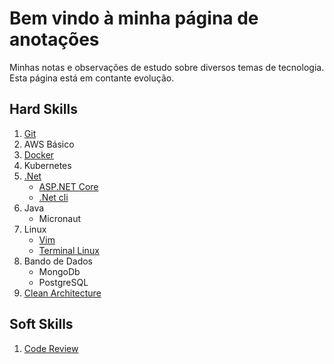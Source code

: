 # Bem vindo à minha página de anotações

Minhas notas e observações de estudo sobre diversos temas de tecnologia. Esta página está em contante evolução.

## Hard Skills

1. [Git](git/index.md)
1. AWS Básico
1. [Docker](docker/index.md)
1. Kubernetes
1. [.Net](net/index.md)
    * [ASP.NET Core](net/aspnet/index.md)
    * [.Net cli](net/cli/index.md)
1. Java
    * Micronaut
1. Linux
    * [Vim](vim/index.md)
    * [Terminal Linux](linux/index.md)
1. Bando de Dados
    * MongoDb
    * PostgreSQL
1. [Clean Architecture](clean_architecture/index.md)

## Soft Skills

1. [Code Review](code_review/index.md)
